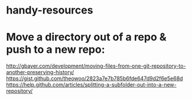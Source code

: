 # handy-resources

# Move a directory out of a repo & push to a new repo:
http://gbayer.com/development/moving-files-from-one-git-repository-to-another-preserving-history/
https://gist.github.com/theowoo/2823a7e7b785b6fde647d9d2f6e5e68d
https://help.github.com/articles/splitting-a-subfolder-out-into-a-new-repository/

